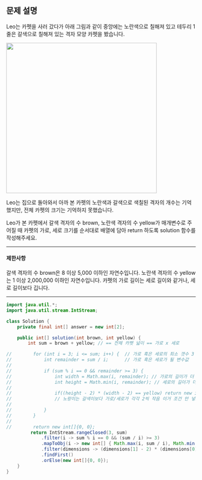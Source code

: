 ## 문제 설명
Leo는 카펫을 사러 갔다가 아래 그림과 같이 중앙에는 노란색으로 칠해져 있고 테두리 1줄은 갈색으로 칠해져 있는 격자 모양 카펫을 봤습니다.

<img src=https://grepp-programmers.s3.ap-northeast-2.amazonaws.com/files/production/b1ebb809-f333-4df2-bc81-02682900dc2d/carpet.png width=400 />

Leo는 집으로 돌아와서 아까 본 카펫의 노란색과 갈색으로 색칠된 격자의 개수는 기억했지만, 전체 카펫의 크기는 기억하지 못했습니다.

Leo가 본 카펫에서 갈색 격자의 수 brown, 노란색 격자의 수 yellow가 매개변수로 주어질 때 카펫의 가로, 세로 크기를 순서대로 배열에 담아 return 하도록 solution 함수를 작성해주세요.

---
#### 제한사항
갈색 격자의 수 brown은 8 이상 5,000 이하인 자연수입니다.
노란색 격자의 수 yellow는 1 이상 2,000,000 이하인 자연수입니다.
카펫의 가로 길이는 세로 길이와 같거나, 세로 길이보다 깁니다.

---

```java
import java.util.*;
import java.util.stream.IntStream;

class Solution {
    private final int[] answer = new int[2];

    public int[] solution(int brown, int yellow) {
        int sum = brown + yellow; // == 전체 카펫 넓이 == 가로 x 세로

//        for (int i = 3; i <= sum; i++) {  // 가로 혹은 세로의 최소 갯수 3
//            int remainder = sum / i;      // 가로 혹은 세로가 될 변수값
//
//            if (sum % i == 0 && remainder >= 3) {
//                int width = Math.max(i, remainder); // 가로의 길이가 더 김
//                int height = Math.min(i, remainder); // 세로의 길이가 더 짧음
//
//                if((height - 2) * (width - 2) == yellow) return new int[] {width, height};
//                // 노랑이는 갈색이보다 가로/세로가 각각 2씩 작음 이거 조건 안 넣으면 런타임 에러 뜸
//
//            }
//        }
//
//        return new int[]{0, 0};
         return IntStream.rangeClosed(3, sum)
             .filter(i -> sum % i == 0 && (sum / i) >= 3)
             .mapToObj(i -> new int[] { Math.max(i, sum / i), Math.min(i, sum / i) })
             .filter(dimensions -> (dimensions[1] - 2) * (dimensions[0] - 2) == yellow)
             .findFirst()
             .orElse(new int[]{0, 0});
    }
}
```